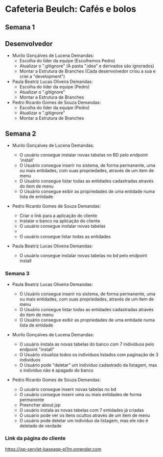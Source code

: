# Cafeteria Beulch: Cafés e bolos

## Semana 1

## Desenvolvedor

- Murilo Gonçalves de Lucena
   Demandas:
    - Escolha do líder da equipe (Escolhemos Pedro)
    - Atualizar o ".gitignore" (A pasta ".idea" e derivados são ignorados)
    - Montar a Estrutura de Branches (Cada desenvolvedor criou a sua e criei a "development")
- Paula Beatriz Lucas Oliveira
   Demandas:
    - Escolha do líder da equipe (Pedro)
    - Atualizar o ".gitignore"
    - Montar a Estrutura de Branches
- Pedro Ricardo Gomes de Souza
   Demandas:
    - Escolha do líder da equipe (Pedro)
    - Atualizar o ".gitignore"
    - Montar a Estrutura de Branches

## Semana 2
- Murilo Gonçalves de Lucena
  Demandas:
  - O usuário consegue instalar novas tabelas no BD pelo endpoint 'install'
  - O Usuário consegue inserir no sistema, de forma permanente, uma ou mais entidades, com suas propriedades, através de um item de menu
  - O Usuário consegue listar todas as entidades cadastradas através do item de menu
  - O Usuário consegue exibir as propriedades de uma entidade numa lista de entidade

- Pedro Ricardo Gomes de Souza
  Demandas:
    - Criar o link para a aplicação do cliente
    - Instalar o banco na aplicação do cliente
    - O usuário consegue instalar novas tabelas
    - 
    - O usuário consegue listar todas as entidades
  
- Paula Beatriz Lucas Oliveira
  Demandas:
    - O usuário consegue instalar novas tabelas no bd pelo endpoint install

### Semana 3

- Paula Beatriz Lucas Oliveira
  Demandas:
  - O Usuário consegue inserir no sistema, de forma permanente, uma ou mais entidades, com suas propriedades, através de um item de menu
  - O Usuário consegue listar todas as entidades cadastradas através do item de menu
  - O Usuário consegue exibir as propriedades de uma entidade numa lista de entidade

- Murilo Gonçalves de Lucena
  Demandas:
  - O usuário instala as novas tabelas do banco com 7 indivíduos pelo endpoint "install"
  - O Usuário visualiza todos os indivíduos listados com paginação de 3 indivíduos
  - O Usuário pode "deletar" um indivíduo cadastrado da listagem, mas o indivíduo não é apagado do banco


- Pedro Ricardo Gomes de Souza 
  Demandas:
  - O usuário consegue inserir novas tabelas no bd
  - O usuário consegue inserir uma ou mais entidades de forma permanente
  - Preencher about.jsp
  - O usuário instala as novas tabelas com 7 entidades já criadas
  - O usuário pode ver os itens ocultos através de um item de menu
  - O usuário pode deletar um indivíduo da listagem, mas ele não é deletado de verdade
  

### Link da página do cliente
https://jsp-servlet-baseapp-pl1m.onrender.com